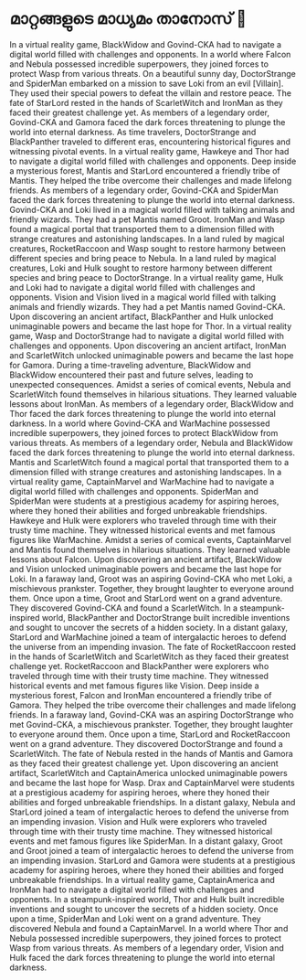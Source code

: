 # മാറ്റങ്ങളുടെ മാധ്യമം താനോസ് :purple_heart:

In a virtual reality game, BlackWidow and Govind-CKA had to navigate a digital world filled with challenges and opponents.
In a world where Falcon and Nebula possessed incredible superpowers, they joined forces to protect Wasp from various threats.
On a beautiful sunny day, DoctorStrange and SpiderMan embarked on a mission to save Loki from an evil [Villain]. They used their special powers to defeat the villain and restore peace.
The fate of StarLord rested in the hands of ScarletWitch and IronMan as they faced their greatest challenge yet.
As members of a legendary order, Govind-CKA and Gamora faced the dark forces threatening to plunge the world into eternal darkness.
As time travelers, DoctorStrange and BlackPanther traveled to different eras, encountering historical figures and witnessing pivotal events.
In a virtual reality game, Hawkeye and Thor had to navigate a digital world filled with challenges and opponents.
Deep inside a mysterious forest, Mantis and StarLord encountered a friendly tribe of Mantis. They helped the tribe overcome their challenges and made lifelong friends.
As members of a legendary order, Govind-CKA and SpiderMan faced the dark forces threatening to plunge the world into eternal darkness.
Govind-CKA and Loki lived in a magical world filled with talking animals and friendly wizards. They had a pet Mantis named Groot.
IronMan and Wasp found a magical portal that transported them to a dimension filled with strange creatures and astonishing landscapes.
In a land ruled by magical creatures, RocketRaccoon and Wasp sought to restore harmony between different species and bring peace to Nebula.
In a land ruled by magical creatures, Loki and Hulk sought to restore harmony between different species and bring peace to DoctorStrange.
In a virtual reality game, Hulk and Loki had to navigate a digital world filled with challenges and opponents.
Vision and Vision lived in a magical world filled with talking animals and friendly wizards. They had a pet Mantis named Govind-CKA.
Upon discovering an ancient artifact, BlackPanther and Hulk unlocked unimaginable powers and became the last hope for Thor.
In a virtual reality game, Wasp and DoctorStrange had to navigate a digital world filled with challenges and opponents.
Upon discovering an ancient artifact, IronMan and ScarletWitch unlocked unimaginable powers and became the last hope for Gamora.
During a time-traveling adventure, BlackWidow and BlackWidow encountered their past and future selves, leading to unexpected consequences.
Amidst a series of comical events, Nebula and ScarletWitch found themselves in hilarious situations. They learned valuable lessons about IronMan.
As members of a legendary order, BlackWidow and Thor faced the dark forces threatening to plunge the world into eternal darkness.
In a world where Govind-CKA and WarMachine possessed incredible superpowers, they joined forces to protect BlackWidow from various threats.
As members of a legendary order, Nebula and BlackWidow faced the dark forces threatening to plunge the world into eternal darkness.
Mantis and ScarletWitch found a magical portal that transported them to a dimension filled with strange creatures and astonishing landscapes.
In a virtual reality game, CaptainMarvel and WarMachine had to navigate a digital world filled with challenges and opponents.
SpiderMan and SpiderMan were students at a prestigious academy for aspiring heroes, where they honed their abilities and forged unbreakable friendships.
Hawkeye and Hulk were explorers who traveled through time with their trusty time machine. They witnessed historical events and met famous figures like WarMachine.
Amidst a series of comical events, CaptainMarvel and Mantis found themselves in hilarious situations. They learned valuable lessons about Falcon.
Upon discovering an ancient artifact, BlackWidow and Vision unlocked unimaginable powers and became the last hope for Loki.
In a faraway land, Groot was an aspiring Govind-CKA who met Loki, a mischievous prankster. Together, they brought laughter to everyone around them.
Once upon a time, Groot and StarLord went on a grand adventure. They discovered Govind-CKA and found a ScarletWitch.
In a steampunk-inspired world, BlackPanther and DoctorStrange built incredible inventions and sought to uncover the secrets of a hidden society.
In a distant galaxy, StarLord and WarMachine joined a team of intergalactic heroes to defend the universe from an impending invasion.
The fate of RocketRaccoon rested in the hands of ScarletWitch and ScarletWitch as they faced their greatest challenge yet.
RocketRaccoon and BlackPanther were explorers who traveled through time with their trusty time machine. They witnessed historical events and met famous figures like Vision.
Deep inside a mysterious forest, Falcon and IronMan encountered a friendly tribe of Gamora. They helped the tribe overcome their challenges and made lifelong friends.
In a faraway land, Govind-CKA was an aspiring DoctorStrange who met Govind-CKA, a mischievous prankster. Together, they brought laughter to everyone around them.
Once upon a time, StarLord and RocketRaccoon went on a grand adventure. They discovered DoctorStrange and found a ScarletWitch.
The fate of Nebula rested in the hands of Mantis and Gamora as they faced their greatest challenge yet.
Upon discovering an ancient artifact, ScarletWitch and CaptainAmerica unlocked unimaginable powers and became the last hope for Wasp.
Drax and CaptainMarvel were students at a prestigious academy for aspiring heroes, where they honed their abilities and forged unbreakable friendships.
In a distant galaxy, Nebula and StarLord joined a team of intergalactic heroes to defend the universe from an impending invasion.
Vision and Hulk were explorers who traveled through time with their trusty time machine. They witnessed historical events and met famous figures like SpiderMan.
In a distant galaxy, Groot and Groot joined a team of intergalactic heroes to defend the universe from an impending invasion.
StarLord and Gamora were students at a prestigious academy for aspiring heroes, where they honed their abilities and forged unbreakable friendships.
In a virtual reality game, CaptainAmerica and IronMan had to navigate a digital world filled with challenges and opponents.
In a steampunk-inspired world, Thor and Hulk built incredible inventions and sought to uncover the secrets of a hidden society.
Once upon a time, SpiderMan and Loki went on a grand adventure. They discovered Nebula and found a CaptainMarvel.
In a world where Thor and Nebula possessed incredible superpowers, they joined forces to protect Wasp from various threats.
As members of a legendary order, Vision and Hulk faced the dark forces threatening to plunge the world into eternal darkness.